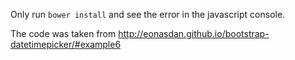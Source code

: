 Only run `bower install` and see the error in the javascript console.

The code was taken from http://eonasdan.github.io/bootstrap-datetimepicker/#example6